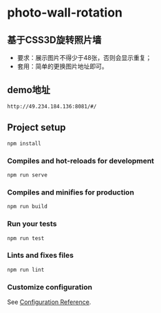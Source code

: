 # photo-wall-rotation

## 基于CSS3D旋转照片墙
+ 要求：展示图片不得少于48张，否则会显示重复；
+ 套用：简单的更换图片地址即可。
## demo地址
```
http://49.234.184.136:8081/#/
```
## Project setup
```
npm install
```

### Compiles and hot-reloads for development
```
npm run serve
```

### Compiles and minifies for production
```
npm run build
```

### Run your tests
```
npm run test
```

### Lints and fixes files
```
npm run lint
```

### Customize configuration
See [Configuration Reference](https://cli.vuejs.org/config/).
